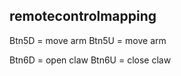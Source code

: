 
## remotecontrolmapping



Btn5D = move arm
Btn5U = move arm

Btn6D = open claw
Btn6U = close claw
